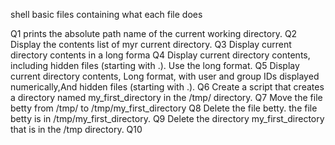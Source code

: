 shell basic files containing what each file does

 Q1 prints the absolute path name of the current working directory.
 Q2 Display the contents list of myr current directory.
 Q3 Display current directory contents in a long forma
 Q4 Display current directory contents, including hidden files (starting with .). Use the long format.
 Q5 Display current directory contents, Long format, with user and group IDs displayed numerically,And hidden files (starting with .).
 Q6 Create a script that creates a directory named my_first_directory in the /tmp/ directory.
 Q7 Move the file betty from /tmp/ to /tmp/my_first_directory
 Q8 Delete the file betty. the file betty is in /tmp/my_first_directory.
 Q9 Delete the directory my_first_directory that is in the /tmp directory.
Q10 
